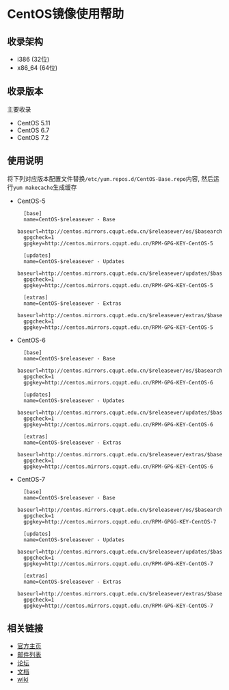 # CentOS镜像使用帮助


## 收录架构

- i386 (32位)
- x86_64 (64位)

## 收录版本
主要收录

- CentOS 5.11
- CentOS 6.7
- CentOS 7.2

## 使用说明

将下列对应版本配置文件替换`/etc/yum.repos.d/CentOS-Base.repo`内容, 然后运行`yum makecache`生成缓存

- CentOS-5

        [base]
        name=CentOS-$releasever - Base
        baseurl=http://centos.mirrors.cqupt.edu.cn/$releasever/os/$basearch/
        gpgcheck=1
        gpgkey=http://centos.mirrors.cqupt.edu.cn/RPM-GPG-KEY-CentOS-5

        [updates]
        name=CentOS-$releasever - Updates
        baseurl=http://centos.mirrors.cqupt.edu.cn/$releasever/updates/$basearch/
        gpgcheck=1
        gpgkey=http://centos.mirrors.cqupt.edu.cn/RPM-GPG-KEY-CentOS-5

        [extras]
        name=CentOS-$releasever - Extras
        baseurl=http://centos.mirrors.cqupt.edu.cn/$releasever/extras/$basearch/
        gpgcheck=1
        gpgkey=http://centos.mirrors.cqupt.edu.cn/RPM-GPG-KEY-CentOS-5
        
- CentOS-6

        [base]
        name=CentOS-$releasever - Base
        baseurl=http://centos.mirrors.cqupt.edu.cn/$releasever/os/$basearch/
        gpgcheck=1
        gpgkey=http://centos.mirrors.cqupt.edu.cn/RPM-GPG-KEY-CentOS-6

        [updates]
        name=CentOS-$releasever - Updates
        baseurl=http://centos.mirrors.cqupt.edu.cn/$releasever/updates/$basearch/
        gpgcheck=1
        gpgkey=http://centos.mirrors.cqupt.edu.cn/RPM-GPG-KEY-CentOS-6

        [extras]
        name=CentOS-$releasever - Extras
        baseurl=http://centos.mirrors.cqupt.edu.cn/$releasever/extras/$basearch/
        gpgcheck=1
        gpgkey=http://centos.mirrors.cqupt.edu.cn/RPM-GPG-KEY-CentOS-6

- CentOS-7

        [base]
        name=CentOS-$releasever - Base
        baseurl=http://centos.mirrors.cqupt.edu.cn/$releasever/os/$basearch/
        gpgcheck=1
        gpgkey=http://centos.mirrors.cqupt.edu.cn/RPM-GPGG-KEY-CentOS-7

        [updates]
        name=CentOS-$releasever - Updates
        baseurl=http://centos.mirrors.cqupt.edu.cn/$releasever/updates/$basearch/
        gpgcheck=1
        gpgkey=http://centos.mirrors.cqupt.edu.cn/RPM-GPG-KEY-CentOS-7

        [extras]
        name=CentOS-$releasever - Extras
        baseurl=http://centos.mirrors.cqupt.edu.cn/$releasever/extras/$basearch/
        gpgcheck=1
        gpgkey=http://centos.mirrors.cqupt.edu.cn/RPM-GPG-KEY-CentOS-7
        
## 相关链接

- [官方主页](http://www.centos.org/)
- [邮件列表](https://wiki.centos.org/GettingHelp/ListInfo)
- [论坛](https://www.centos.org/forums/)
- [文档](https://www.centos.org/docs/)
- [wiki](https://wiki.centos.org/)






